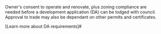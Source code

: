 Owner's consent to operate and renovate, plus zoning compliance are needed before a development application (DA) can be lodged with council. Approval to trade may also be dependant on other permits and certificates.

[Learn more about DA requirements]#
